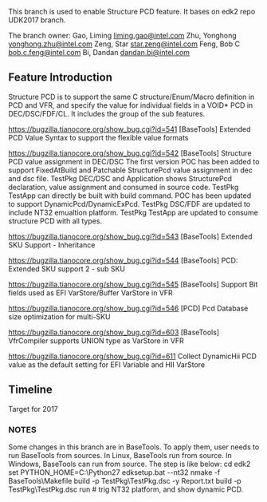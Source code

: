 This branch is used to enable Structure PCD feature. It bases on edk2 repo UDK2017 branch.

The branch owner:
Gao, Liming <liming.gao@intel.com>
Zhu, Yonghong <yonghong.zhu@intel.com>
Zeng, Star <star.zeng@intel.com>
Feng, Bob C <bob.c.feng@intel.com>
Bi, Dandan <dandan.bi@intel.com>

## Feature Introduction
Structure PCD is to support the same C structure/Enum/Macro definition in PCD and VFR, and specify the value for individual 
fields in a VOID* PCD in DEC/DSC/FDF/CL. It includes the group of the sub features. 

https://bugzilla.tianocore.org/show_bug.cgi?id=541 [BaseTools] Extended PCD Value Syntax to support the flexible value formats

https://bugzilla.tianocore.org/show_bug.cgi?id=542 [BaseTools] Structure PCD value assignment in DEC/DSC
  The first version POC has been added to support FixedAtBuild and Patchable StructurePcd value assignment in dec and dsc file.
  TestPkg DEC/DSC and Application shows StructurePcd declaration, value assignment and consumed in source code.
  TestPkg TestApp can directly be built with build command.
  POC has been updated to support DynamicPcd/DynamicExPcd. 
  TestPkg DSC/FDF are updated to include NT32 emualtion platform. 
  TestPkg TestApp are updated to consume structure PCD with all types.

https://bugzilla.tianocore.org/show_bug.cgi?id=543 [BaseTools] Extended SKU Support - Inheritance

https://bugzilla.tianocore.org/show_bug.cgi?id=544 [BaseTools] PCD: Extended SKU support 2 - sub SKU

https://bugzilla.tianocore.org/show_bug.cgi?id=545 [BaseTools] Support Bit fields used as EFI VarStore/Buffer VarStore in VFR

https://bugzilla.tianocore.org/show_bug.cgi?id=546 [PCD] Pcd Database size optimization for multi-SKU

https://bugzilla.tianocore.org/show_bug.cgi?id=603 [BaseTools] VfrCompiler supports UNION type as VarStore in VFR 

https://bugzilla.tianocore.org/show_bug.cgi?id=611 Collect DynamicHii PCD value as the default setting for EFI Variable and HII VarStore

## Timeline
Target for 2017

### NOTES
Some changes in this branch are in BaseTools. To apply them, user needs to run BaseTools from sources. 
In Linux, BaseTools run from source. In Windows, BaseTools can run from source. The step is like below:
  cd edk2
  set PYTHON_HOME=C:\Python27
  edksetup.bat --nt32
  nmake -f BaseTools\Makefile
  build -p TestPkg\TestPkg.dsc -y Report.txt
  build -p TestPkg\TestPkg.dsc run # trig NT32 platform, and show dynamic PCD.
